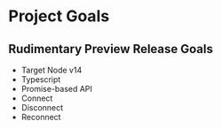 # Project Goals

## Rudimentary Preview Release Goals
- Target Node v14
- Typescript
- Promise-based API
- Connect
- Disconnect
- Reconnect